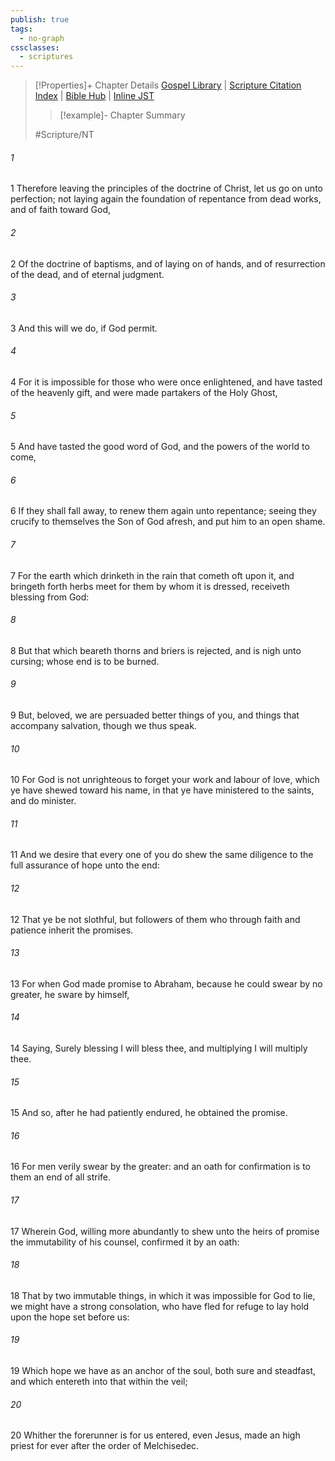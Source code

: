 ```yaml
---
publish: true
tags:
  - no-graph
cssclasses:
  - scriptures
---
```

>[!Properties]+ Chapter Details
>[Gospel Library](https://churchofjesuschrist.org/study/scriptures/nt/heb/6?lang=eng)    |    [Scripture Citation Index](https://scriptures.byu.edu/#09e06::c09e06)    |    [Bible Hub](https://biblehub.com/hebrews/6.htm)    |    [Inline JST](https://scripturetoolbox.com/html/ic/Hebrews/6.html)
>>[!example]- Chapter Summary
>> 
> 
>
>#Scripture/NT
###### 1
1 Therefore leaving the principles of the doctrine of Christ, let us go on unto perfection; not laying again the foundation of repentance from dead works, and of faith toward God,
###### 2
2 Of the doctrine of baptisms, and of laying on of hands, and of resurrection of the dead, and of eternal judgment.
###### 3
3 And this will we do, if God permit.
###### 4
4 For it is impossible for those who were once enlightened, and have tasted of the heavenly gift, and were made partakers of the Holy Ghost,
###### 5
5 And have tasted the good word of God, and the powers of the world to come,
###### 6
6 If they shall fall away, to renew them again unto repentance; seeing they crucify to themselves the Son of God afresh, and put him to an open shame.
###### 7
7 For the earth which drinketh in the rain that cometh oft upon it, and bringeth forth herbs meet for them by whom it is dressed, receiveth blessing from God:
###### 8
8 But that which beareth thorns and briers is rejected, and is nigh unto cursing; whose end is to be burned.
###### 9
9 But, beloved, we are persuaded better things of you, and things that accompany salvation, though we thus speak.
###### 10
10 For God is not unrighteous to forget your work and labour of love, which ye have shewed toward his name, in that ye have ministered to the saints, and do minister.
###### 11
11 And we desire that every one of you do shew the same diligence to the full assurance of hope unto the end:
###### 12
12 That ye be not slothful, but followers of them who through faith and patience inherit the promises.
###### 13
13 For when God made promise to Abraham, because he could swear by no greater, he sware by himself,
###### 14
14 Saying, Surely blessing I will bless thee, and multiplying I will multiply thee.
###### 15
15 And so, after he had patiently endured, he obtained the promise.
###### 16
16 For men verily swear by the greater: and an oath for confirmation is to them an end of all strife.
###### 17
17 Wherein God, willing more abundantly to shew unto the heirs of promise the immutability of his counsel, confirmed it by an oath:
###### 18
18 That by two immutable things, in which it was impossible for God to lie, we might have a strong consolation, who have fled for refuge to lay hold upon the hope set before us:
###### 19
19 Which hope we have as an anchor of the soul, both sure and steadfast, and which entereth into that within the veil;
###### 20
20 Whither the forerunner is for us entered, even Jesus, made an high priest for ever after the order of Melchisedec.
